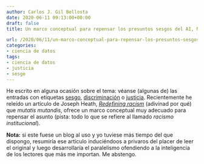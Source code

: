 ```yaml
---
author: Carlos J. Gil Bellosta
date: 2020-06-11 09:13:00+00:00
draft: false
title: Un marco conceptual para repensar los presuntos sesgos del AI, ML, etc.

url: /2020/06/11/un-marco-conceptual-para-repensar-los-presuntos-sesgos-del-ai-ml-etc/
categories:
- ciencia de datos
tags:
- ciencia de datos
- justicia
- sesgo
---
```





He escrito en alguna ocasión sobre el tema: véanse (algunas de) las entradas con etiquetas [sesgo](https://www.datanalytics.com/tag/sesgo/), [discriminación](https://www.datanalytics.com/tag/discriminacion/) o [justicia](https://www.datanalytics.com/tag/justicia/). Recientemente he releído un artículo de Joseph Heath, _[Redefining racism](http://induecourse.ca/redefining-racism/)_ (adivinad por qué) que _mutatis mutandis_, ofrece un marco conceptual muy adecuado para repensar el asunto (pista: todo lo que se refiere al llamado _racismo institucional_).







**Nota:** si este fuese un blog al uso y yo tuviese más tiempo del que dispongo, resumiría ese artículo induciéndoos a privaros del placer de leer el original y luego desarrollaría el paralelismo ofendiendo a la inteligencia de los lectores que más me importan. Me abstengo.









